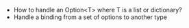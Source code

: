 - How to handle an Option\<T\> where T is a list or dictionary?
- Handle a binding from a set of options to another type
